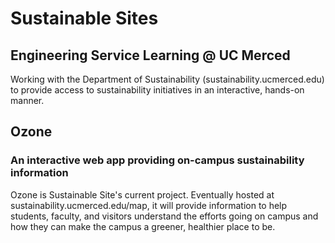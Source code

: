 # Sustainable Sites
## Engineering Service Learning @ UC Merced

Working with the Department of Sustainability (sustainability.ucmerced.edu) to provide access to sustainability initiatives in an interactive, hands-on manner.

## Ozone
### An interactive web app providing on-campus sustainability information

Ozone is Sustainable Site's current project. Eventually hosted at sustainability.ucmerced.edu/map, it will provide information to help students, faculty, and visitors understand the efforts going on campus and how they can make the campus a greener, healthier place to be.
